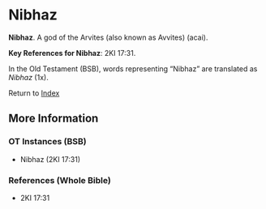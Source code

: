 # Nibhaz
**Nibhaz**. 
A god of the Arvites (also known as Avvites) (acai). 


**Key References for Nibhaz**: 
2KI 17:31. 


In the Old Testament (BSB), words representing “Nibhaz” are translated as 
*Nibhaz* (1x). 




Return to [Index](00-Index.md)

## More Information

### OT Instances (BSB)

* Nibhaz (2KI 17:31)



### References (Whole Bible)

* 2KI 17:31



